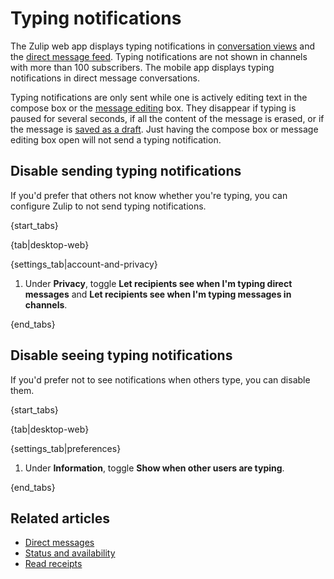 # Typing notifications

The Zulip web app displays typing notifications in [conversation
views](/help/reading-conversations) and the [direct message
feed](/help/direct-messages#go-to-direct-message-feed). Typing notifications are
not shown in channels with more than 100 subscribers. The mobile app displays
typing notifications in direct message conversations.

Typing notifications are only sent while one is actively editing text in the
compose box or the [message editing](/help/edit-a-message) box. They disappear
if typing is paused for several seconds, if all the content of the message is
erased, or if the message is [saved as a
draft](/help/view-and-edit-your-message-drafts#save-a-draft). Just having the
compose box or message editing box open will not send a typing notification.

## Disable sending typing notifications

If you'd prefer that others not know whether you're typing, you can
configure Zulip to not send typing notifications.

{start_tabs}

{tab|desktop-web}

{settings_tab|account-and-privacy}

1. Under **Privacy**, toggle **Let recipients see when I'm typing direct
   messages** and **Let recipients see when I'm typing messages in channels**.

{end_tabs}

## Disable seeing typing notifications

If you'd prefer not to see notifications when others type, you can disable them.

{start_tabs}

{tab|desktop-web}

{settings_tab|preferences}

1. Under **Information**, toggle **Show when other users are typing**.

{end_tabs}

## Related articles

* [Direct messages](/help/direct-messages)
* [Status and availability](/help/status-and-availability)
* [Read receipts](/help/read-receipts)
